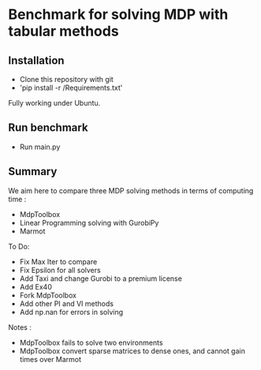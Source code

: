 # Benchmark for solving MDP with tabular methods

## Installation

- Clone this repository with git
- 'pip install -r /Requirements.txt'

Fully working under Ubuntu.

## Run benchmark

- Run main.py

## Summary

We aim here to compare three MDP solving methods in terms of computing time :
- MdpToolbox
- Linear Programming solving with GurobiPy
- Marmot

To Do:
- Fix Max Iter to compare
- Fix Epsilon for all solvers
- Add Taxi and change Gurobi to a premium license
- Add Ex40
- Fork MdpToolbox
- Add other PI and VI methods
- Add np.nan for errors in solving

Notes :
- MdpToolbox fails to solve two environments
- MdpToolbox convert sparse matrices to dense ones, and cannot gain times over Marmot


